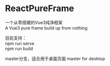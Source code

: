 # ReactPureFrame

一个从零搭建的Vue3纯净框架 <br/>
A Vue3 pure frame build up from nothing

目前支持：<br/>
npm run serve<br/>
npm run build

master分支，适合用于桌面页面
master for desktop
